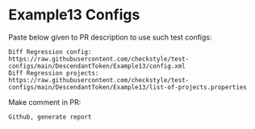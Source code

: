 # Example13 Configs
Paste below given to PR description to use such test configs:
```
Diff Regression config: https://raw.githubusercontent.com/checkstyle/test-configs/main/DescendantToken/Example13/config.xml
Diff Regression projects: https://raw.githubusercontent.com/checkstyle/test-configs/main/DescendantToken/Example13/list-of-projects.properties
```
Make comment in PR:
```
Github, generate report
```
